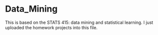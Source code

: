 # Data_Mining

This is based on the STATS 415: data mining and statistical learning. I just uploaded the homework projects into this file.
